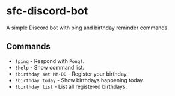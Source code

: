 # sfc-discord-bot

A simple Discord bot with ping and birthday reminder commands.

## Commands

- `!ping` - Respond with `Pong!`.
- `!help` - Show command list.
- `!birthday set MM-DD` - Register your birthday.
- `!birthday today` - Show birthdays happening today.
- `!birthday list` - List all registered birthdays.

